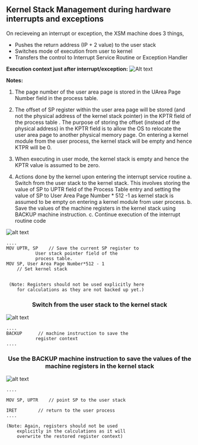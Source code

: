 ## Kernel Stack Management during hardware interrupts and exceptions

On recieveing an interrupt or exception, the XSM machine does 3 things,
- Pushes the return address (IP + 2 value) to the user stack
- Switches mode of execution from user to kernel
- Transfers the control to Interrupt Service Routine or Exception Handler

**Execution context just after interrupt/exception:**
![Alt text](https://exposnitc.github.io/img/Stack_Management/Kernel_interrupt1.png)

**Notes:**
1. The page number of the user area page is stored in the UArea Page Number field in the process table.
2. The offset of SP register within the user area page will be stored (and not the physical address of the kernel stack pointer) in the KPTR field of the process table . The purpose of storing the offset (instead of the physical address) in the KPTR field is to allow the OS to relocate the user area page to another physical memory page. On entering a kernel module from the user process, the kernel stack will be empty and hence KTPR will be 0.
3. When executing in user mode, the kernel stack is empty and hence the KPTR value is assumed to be zero.

1. Actions done by the kernel upon entering the interrupt service routine
a. Switch from the user stack to the kernel stack. This involves storing the value of SP to UPTR field of the Process Table entry and setting the value of SP to User Area Page Number * 512 -1 as kernel stack is assumed to be empty on entering a kernel module from user process.
b. Save the values of the machine registers in the kernel stack using BACKUP machine instruction.
c. Continue execution of the interrupt routine code

![alt text](https://exposnitc.github.io/img/Stack_Management/Kernel_interrupt2.png)
```
....
MOV UPTR, SP	// Save the current SP register to 
		   User stack pointer field of the 
		   process table.
MOV SP, User Area Page Number*512 - 1
	// Set kernel stack
		   

 (Note: Registers should not be used explicitly here
    for calculations as they are not backed up yet.)
```

<h3 align="center">Switch from the user stack to the kernel stack</h3>

![alt text](https://exposnitc.github.io/img/Stack_Management/Kernel_interrupt3.png)
```
....
BACKUP		// machine instruction to save the 
		   register context
....

```
<h3 align="center">Use the BACKUP machine instruction to save the values of the machine registers in the kernel stack</h3>

![alt text](https://exposnitc.github.io/img/Stack_Management/Kernel_interrupt5.png)
```
....

MOV SP, UPTR	// point SP to the user stack

IRET		// return to the user process
....

(Note: Again, registers should not be used 
	explicitly in the calculations as it will 
	overwrite the restored register context)
```